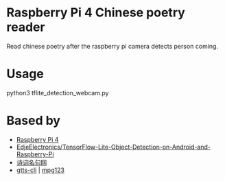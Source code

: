 # Raspberry Pi 4 Chinese poetry reader
Read chinese poetry after the raspberry pi camera detects person coming.

# Usage
python3 tflite_detection_webcam.py

# Based by
* [Raspberry Pi 4](https://www.raspberrypi.org/products/raspberry-pi-4-model-b/specifications/)
* [EdjeElectronics/TensorFlow-Lite-Object-Detection-on-Android-and-Raspberry-Pi](https://github.com/EdjeElectronics/TensorFlow-Lite-Object-Detection-on-Android-and-Raspberry-Pi)
* [诗词名句网](https://www.shicimingju.com/shicimark)
* [gtts-cli](https://gtts.readthedocs.io/en/latest/cli.html) | [mpg123](https://www.mpg123.de/)